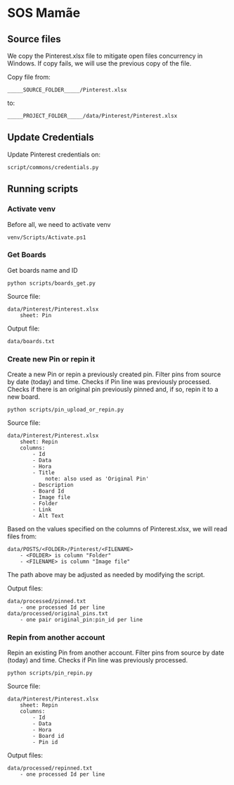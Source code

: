 # SOS Mamãe

## Source files

We copy the Pinterest.xlsx file to mitigate open files concurrency in Windows.
If copy fails, we will use the previous copy of the file.

Copy file from:
   
    _____SOURCE_FOLDER_____/Pinterest.xlsx

to:

    _____PROJECT_FOLDER_____/data/Pinterest/Pinterest.xlsx

## Update Credentials

Update Pinterest credentials on:

    script/commons/credentials.py

## Running scripts

### Activate venv

Before all, we need to activate venv

    venv/Scripts/Activate.ps1

### Get Boards

Get boards name and ID

    python scripts/boards_get.py

Source file:

    data/Pinterest/Pinterest.xlsx
        sheet: Pin

Output file:

    data/boards.txt

### Create new Pin or repin it

Create a new Pin or repin a previously created pin.
Filter pins from source by date (today) and time.
Checks if Pin line was previously processed.
Checks if there is an original pin previously pinned and, if so, repin it to a new board.

    python scripts/pin_upload_or_repin.py

Source file:

    data/Pinterest/Pinterest.xlsx
        sheet: Repin
        columns:
            - Id
            - Data
            - Hora
            - Title
                note: also used as 'Original Pin'
            - Description
            - Board Id
            - Image file
            - Folder
            - Link
            - Alt Text

Based on the values specified on the columns of Pinterest.xlsx, we will read files from:

    data/POSTS/<FOLDER>/Pinterest/<FILENAME>
        - <FOLDER> is column "Folder"
        - <FILENAME> is column "Image file"

The path above may be adjusted as needed by modifying the script.

Output files:

    data/processed/pinned.txt
        - one processed Id per line 
    data/processed/original_pins.txt
        - one pair original_pin:pin_id per line

### Repin from another account

Repin an existing Pin from another account.
Filter pins from source by date (today) and time.
Checks if Pin line was previously processed.

    python scripts/pin_repin.py

Source file:

    data/Pinterest/Pinterest.xlsx
        sheet: Repin
        columns:
            - Id
            - Data
            - Hora
            - Board id
            - Pin id

Output files:

    data/processed/repinned.txt
        - one processed Id per line

